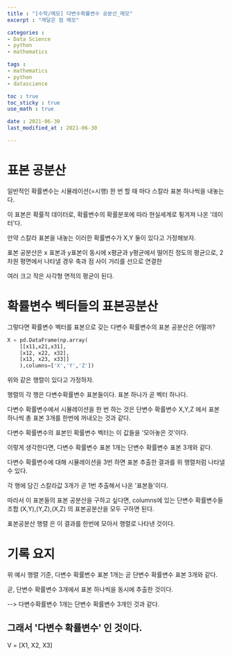 ```yaml
---
title : "[수학/메모] 다변수확률변수 공분산_메모"
excerpt : "깨달은 점 메모"

categories : 
- Data Science
- python
- mathematics

tags : 
- mathematics
- python
- datascience

toc : true 
toc_sticky : true 
use_math : true

date : 2021-06-30
last_modified_at : 2021-06-30

---
```


# 표본 공분산 

일반적인 확률변수는 시뮬레이션(=시행) 한 번 할 때 마다 스칼라 표본 하나씩을 내놓는다. 

이 표본은 확률적 데이터로, 확률변수의 확률분포에 따라 현실세계로 튕겨져 나온 '데이터'다. 

만약 스칼라 표본을 내놓는 이러한 확률변수가 X,Y 둘이 있다고 가정해보자. 

표본 공분산은 x 표본과 y표본이 동시에 x평균과 y평균에서 떨어진 정도의 평균으로, 2차원 평면에서 나타낼 경우 축과 점 사이 거리를 선으로 연결한 

여러 크고 작은 사각형 면적의 평균이 된다. 


# 확률변수 벡터들의 표본공분산

그렇다면 확률변수 벡터를 표본으로 갖는 다변수 확률변수의 표본 공분산은 어떨까? 

```python
X = pd.DataFrame(np.array(
    [[x11,x21,x31],
    [x12, x22, x32],
    [x13, x23, x33]]
    ),columns=['X','Y','Z'])
```
위와 같은 행렬이 있다고 가정하자. 

행렬의 각 행은 다변수확률변수 표본들이다. 표본 하나가 곧 벡터 하나다. 

다변수 확률변수에서 시뮬레이션을 한 번 하는 것은 단변수 확률변수 X,Y,Z 에서 표본 하나씩 총 표본 3개를 한번에 꺼내오는 것과 같다. 

다변수 확률변수의 표본인 확률변수 벡터는 이 값들을 '모아놓은 것'이다. 

이렇게 생각한다면, 다변수 확률변수 표본 1개는 단변수 확률변수 표본 3개와 같다. 

다변수 확률변수에 대해 시뮬레이션을 3번 하면 표본 추출한 결과를 위 행렬처럼 나타낼 수 있다. 

각 행에 담긴 스칼라값 3개가 곧 1번 추출해서 나온 '표본들'이다.

따라서 이 표본들의 표본 공분산을 구하고 싶다면, columns에 있는 단변수 확률변수들 조합 (X,Y),(Y,Z),(X,Z) 의 표본공분산을 모두 구하면 된다. 

표본공분산 행렬 은 이 결과를 한번에 모아서 행렬로 나타낸 것이다. 


# 기록 요지 

위 예시 행렬 기준, 다변수 확률변수 표본 1개는 곧 단변수 확률변수 표본 3개와 같다. 

곧, 단변수 확률변수 3개에서 표본 하나씩을 동시에 추출한 것이다. 

--> 다변수확률변수 1개는 단변수 확률변수 3개인 것과 같다. 

## 그래서 '다변수 확률변수' 인 것이다. 

V = [X1, X2, X3]













